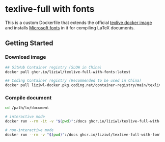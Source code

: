 # texlive-full with fonts

This is a custom Dockerfile that extends the official [texlive docker image](https://hub.docker.com/r/texlive/texlive) and installs [Microsoft fonts](https://packages.debian.org/sid/ttf-mscorefonts-installer) in it for compiling LaTeX documents.

## Getting Started


### Download image

```bash
## GitHub Container registry (SLOW in China)
docker pull ghcr.io/liziwl/texlive-full-with-fonts:latest

## Coding Container registry (Recommended to be used in China)
docker pull liziwl-docker.pkg.coding.net/container-registry/main/texlive-full-with-fonts:latest
```

### Compile document

```bash
cd /path/to/document

# interactive mode
docker run --rm -it -v "$(pwd)":/docs ghcr.io/liziwl/texlive-full-with-fonts:latest bash

# non-interactive mode
docker run --rm -v "$(pwd)":/docs ghcr.io/liziwl/texlive-full-with-fonts:latest /bin/bash -c "make"
```
